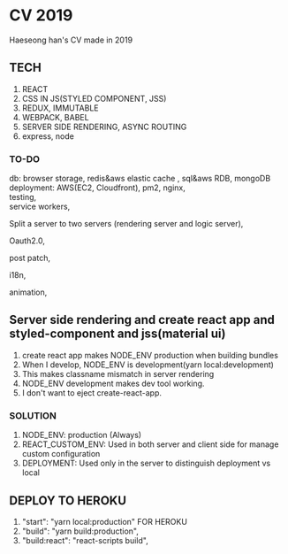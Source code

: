 # CV 2019

Haeseong han's CV made in 2019

## TECH

1. REACT
2. CSS IN JS(STYLED COMPONENT, JSS)
3. REDUX, IMMUTABLE
4. WEBPACK, BABEL
5. SERVER SIDE RENDERING, ASYNC ROUTING
6. express, node

### TO-DO

db: browser storage, redis&aws elastic cache , sql&aws RDB, mongoDB  
deployment: AWS(EC2, Cloudfront), pm2, nginx,  
testing,  
service workers,

Split a server to two servers (rendering server and logic server),

Oauth2.0,

post patch,

i18n,

animation,

## Server side rendering and create react app and styled-component and jss(material ui)

1. create react app makes NODE_ENV production when building bundles
2. When I develop, NODE_ENV is development(yarn local:development)
3. This makes classname mismatch in server rendering
4. NODE_ENV development makes dev tool working.
5. I don't want to eject create-react-app.

### SOLUTION

1. NODE_ENV: production (Always)
2. REACT_CUSTOM_ENV: Used in both server and client side for manage custom configuration
3. DEPLOYMENT: Used only in the server to distinguish deployment vs local

## DEPLOY TO HEROKU

1. "start": "yarn local:production" FOR HEROKU
2. "build": "yarn build:production",
3. "build:react": "react-scripts build",
